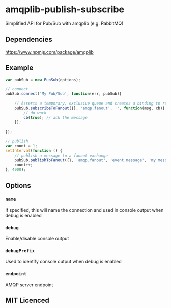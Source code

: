# amqplib-publish-subscribe
Simplified API for Pub/Sub with amqplib (e.g. RabbitMQ)

## Dependencies

https://www.npmjs.com/package/amqplib

## Example

```js
var pubSub = new PubSub(options);
 
// connect
pubSub.connect('My Pub/Sub', function(err, pubSub){
        
    // Asserts a temporary, exclusive queue and creates a binding to receive fanout exchange messages
    pubSub.subscribeToFanout({}, 'amqp.fanout', '', function(msg, cb){
        // do work
        cb(true); // ack the message
    });
     
});
 
// publish
var count = 1;
setInterval(function () {
    // publish a message to a fanout exchange
    pubSub.publishToFanout({}, 'amqp.fanout', 'event.message', 'my message body');
    count++;
}, 4000);

```

## Options

### `name`

If specified, this will name the connection and used in console output when debug is enabled

### `debug`

Enable/disable console output

### `debugPrefix`

Used to identify console output when debug is enabled
 
### `endpoint`
 
AMQP server endpoint

## MIT Licenced